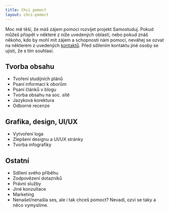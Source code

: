 ```yaml
---
title: Chci pomoct
layout: chci-pomoct
---
```


Moc mě těší, že máš zájem pomoci rozvíjet projekt Samostuduj. Pokud můžeš přispět v některé z níže uvedených oblastí, nebo pokud znáš někoho, kdo by mohl mít zájem a schopnosti nám pomoci, neváhej se ozvat na některém z uvedených [kontaktů](/kontakt). Před sdílením kontaktu jiné osoby se ujisti, že s tím souhlasí.

## Tvorba obsahu

- Tvoření studijních plánů
- Psaní informací k oborům
- Psaní článků v blogu
- Tvorba obsahu na soc. sítě
- Jazyková korektura
- Odborné recenze

## Grafika, design, UI/UX

- Vytvoření loga
- Zlepšení designu a UI/UX stránky
- Tvorba infografiky

## Ostatní

- Sdílení svého příběhu
- Zodpovězení dotazníků
- Právní služby
- Jiné konzultace
- Marketing
- Nenašel/nenašla ses, ale i tak chceš pomoct? Nevadí, ozvi se taky a něco vymyslíme.
